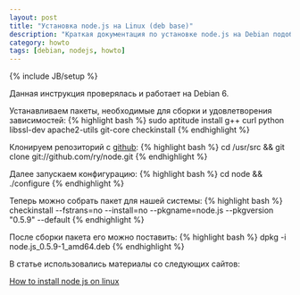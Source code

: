 ```yaml
---
layout: post
title: "Установка node.js на Linux (deb base)"
description: "Краткая документация по установке node.js на Debian подобные дистрибутивы Linux"
category: howto
tags: [debian, nodejs, howto]
---
```

{% include JB/setup %}

Данная инструкция проверялась и работает на Debian 6.

Устанавливаем пакеты, необходимые для сборки и удовлетворения зависимостей:
{% highlight bash %}
sudo aptitude install g++ curl python libssl-dev apache2-utils git-core checkinstall
{% endhighlight %}

Клонируем репозиторий с [github][2]:
{% highlight bash %}
cd /usr/src && git clone git://github.com/ry/node.git
{% endhighlight %}

Далее запускаем конфигурацию:
{% highlight bash %}
cd node && ./configure
{% endhighlight %}

Теперь можно собрать пакет для нашей системы:
{% highlight bash %}
checkinstall --fstrans=no --install=no --pkgname=node.js --pkgversion "0.5.9" --default
{% endhighlight %}

После сборки пакета его можно поставить:
{% highlight bash %}
dpkg -i node.js_0.5.9-1_amd64.deb
{% endhighlight %}

В статье использовались материалы со следующих сайтов:

[How to install node js on linux][1]

[1]:http://oodavid.tumblr.com/post/15090798307/how-to-install-node-js-on-linux
[2]:http://github.com